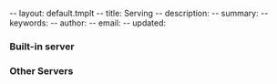 -- layout: default.tmplt
-- title: Serving
-- description:
-- summary:
-- keywords:
-- author:
-- email:
-- updated:
### Built-in server


### Other Servers
